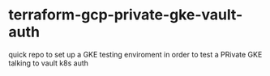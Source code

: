 # terraform-gcp-private-gke-vault-auth
quick repo to set up a GKE testing enviroment in order to test a PRivate GKE talking to vault k8s auth
